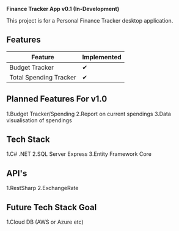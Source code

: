 **Finance Tracker App v0.1 (In-Development)**

This project is for a Personal Finance Tracker desktop application.

## Features

| Feature                | Implemented |
|------------------------|-------------|
| Budget Tracker          | ✔         |
| Total Spending Tracker  | ✔         |

Planned Features For v1.0
--------------------------
1.Budget Tracker/Spending
2.Report on current spendings
3.Data visualisation of spendings



Tech Stack
--------------------------
1.C# .NET
2.SQL Server Express
3.Entity Framework Core

API's
--------------------------
1.RestSharp
2.ExchangeRate

Future Tech Stack Goal
--------------------------
1.Cloud DB (AWS or Azure etc)

